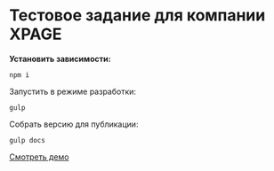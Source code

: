 # Тестовое задание для компании XPAGE

<strong>Установить зависимости:</strong>

```
npm i
```

Запустить в режиме разработки:

```
gulp
```

Собрать версию для публикации:

```
gulp docs
```

[Смотреть демо]()
